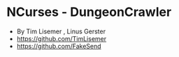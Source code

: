 # NCurses - DungeonCrawler

- By Tim Lisemer , Linus Gerster
- https://github.com/TimLisemer
- https://github.com/FakeSend
